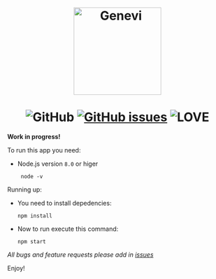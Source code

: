 <p align="center">
  <h1 align="center">
    <img src="https://cdn-images-1.medium.com/max/1200/1*6kK9j74vyOmXYm1gN6ARhQ.png" width="200px" alt="Genevi"/><br/><br/>
     <img src="https://img.shields.io/github/license/SerekKiri/genevi.svg?style=for-the-badge" alt="GitHub"/>
     <a href="https://github.com/guildspeak/guildspeak-app/issues"><img src="https://img.shields.io/github/issues/SerekKiri/genevi.svg?style=for-the-badge" alt="GitHub issues" /></a>
     <img src="https://img.shields.io/badge/Built%20with-%E2%9D%A4%20LOVE-red.svg?longCache=true&amp;style=for-the-badge" alt="LOVE" />
  </h1>
</p>





__Work in progress!__

To run this app you need:
 - Node.js version ``8.0`` or higer

    ```
     node -v
    ```
Running up:
- You need to install depedencies:
    ```
    npm install
    ```

- Now to run execute this command:
    ```
    npm start
    ```
*All bugs and feature requests please add in [issues](https://github.com/SerekKiri/ReactPortfolio-s/issues)*

Enjoy!